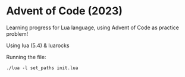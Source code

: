 # Advent of Code (2023)

Learning progress for Lua language, using Advent of Code as practice problem!

Using lua (5.4) & luarocks

Running the file:
```
./lua -l set_paths init.lua
```

